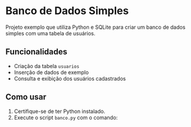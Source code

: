 # Banco de Dados Simples

Projeto exemplo que utiliza Python e SQLite para criar um banco de dados simples com uma tabela de usuários.

## Funcionalidades

- Criação da tabela `usuarios`
- Inserção de dados de exemplo
- Consulta e exibição dos usuários cadastrados

## Como usar

1. Certifique-se de ter Python instalado.
2. Execute o script `banco.py` com o comando:

